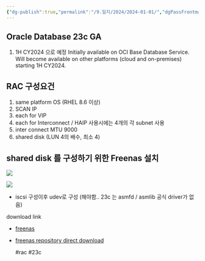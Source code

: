 ```yaml
---
{"dg-publish":true,"permalink":"/9.일지/2024/2024-01-01/","dgPassFrontmatter":true,"noteIcon":""}
---
```


## Oracle Database 23c GA 
1. 1H CY2024 으로 예정
	   Initially available on OCI Base Database Service. Will become available on other platforms (cloud and on-premises) starting 1H CY2024.

## RAC 구성요건
1. same platform OS (RHEL 8.6 이상)
3. SCAN IP
4. each for VIP
5. each for Interconnect / HAIP 사용시에는 4개의 각 subnet 사용
6. inter connect MTU 9000
7. shared disk (LUN 4의 배수, 최소 4)

## shared disk 를 구성하기 위한 Freenas 설치

![](https://i.imgur.com/Mf0zeME.png)

![](https://i.imgur.com/n3eaSIl.jpg)

- iscsi 구성이후 udev로 구성 (해야함.. 23c 는 asmfd / asmlib 공식 driver가 없음)

download link
- [freenas](https://www.truenas.com/)
- [freenas repository direct download](https://download.freenas.org/) 

	#rac #23c
